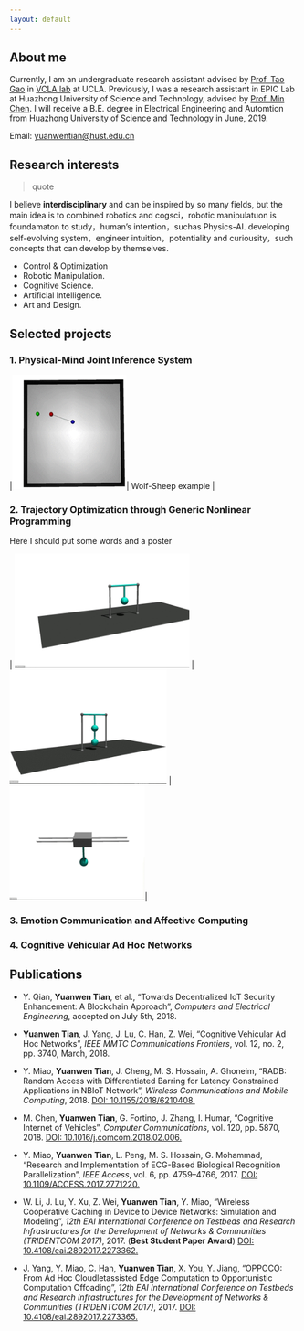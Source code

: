 ```yaml
---
layout: default
---
```


## About me

Currently, I am an undergraduate research assistant advised by [Prof. Tao Gao](http://www.stat.ucla.edu/~taogao/) in [VCLA lab](http://vcla.stat.ucla.edu/index.html) at UCLA. Previously, I was a research assistant in EPIC Lab at Huazhong University of Science and Technology, advised by [Prof. Min Chen](http://mmlab.snu.ac.kr/~mchen/). I will receive a B.E. degree in Electrical Engineering and Automtion from Huazhong University of Science and Technology in June, 2019.

Email: yuanwentian@hust.edu.cn



## Research interests

> quote
>
> 

I believe **interdisciplinary** and can be inspired by so many fields, but the main idea is to
combined robotics and cogsci，robotic manipulatuon is foundamaton to study，human’s intention，suchas Physics-AI. developing self-evolving system，engineer intuition，potentiality and curiousity，such concepts that can develop by themselves.

*   Control & Optimization
*   Robotic Manipulation.
*   Cognitive Science.
*   Artificial Intelligence.
*   Art and Design.




## Selected projects

### 1. Physical-Mind Joint Inference System

|<img src="https://github.com/yuanwentian/yuanwentian.github.io/blob/master/assets/img/wolf_sheep.gif?raw=true" alt="wolf_sheep" width="200"/>| Wolf-Sheep example |

### 2. Trajectory Optimization through Generic Nonlinear Programming

Here I should put some words and a poster

| <img src="https://github.com/yuanwentian/yuanwentian.github.io/blob/master/assets/img/inverted_pendulum.gif?raw=true" alt="cart-pole" height="200"/> |<img src="https://github.com/yuanwentian/yuanwentian.github.io/blob/master/assets/img/inverted_double_pendulum.gif?raw=true" alt="cart-pole" height="200"/> | <img src="https://github.com/yuanwentian/yuanwentian.github.io/blob/master/assets/img/cart_pole.gif?raw=true" alt="cart-pole" height="200"/>|

### 3. Emotion Communication and Affective Computing

### 4. Cognitive Vehicular Ad Hoc Networks



## Publications

* Y. Qian, **Yuanwen Tian**, et al., “Towards Decentralized IoT Security Enhancement: A Blockchain Approach”, _Computers_ _and_ _Electrical_ _Engineering_, accepted on July 5th, 2018.

* **Yuanwen Tian**, J. Yang, J. Lu, C. Han, Z. Wei, “Cognitive Vehicular Ad Hoc Networks”, _IEEE_ _MMTC_ _Communications_ _Frontiers_, vol. 12, no. 2, pp. 3740, March, 2018.

* Y. Miao, **Yuanwen Tian**, J. Cheng, M. S. Hossain, A. Ghoneim, “RADB: Random Access with Differentiated Barring for Latency Constrained Applications in NBIoT Network”, _Wireless_ _Communications_ _and_ _Mobile_ _Computing_, 2018. [DOI: 10.1155/2018/6210408.](https://doi.org/10.1155/2018/6210408)

* M. Chen, **Yuanwen Tian**, G. Fortino, J. Zhang, I. Humar, “Cognitive Internet of Vehicles”, _Computer_ _Communications_, vol. 120, pp. 5870, 2018. [DOI: 10.1016/j.comcom.2018.02.006.](https://doi.org/10.1016/j.comcom.2018.02.006)

* Y. Miao, **Yuanwen Tian**, L. Peng, M. S. Hossain, G. Mohammad, “Research and Implementation of ECG-Based Biological Recognition Parallelization”, _IEEE_ _Access_, vol. 6, pp. 4759–4766, 2017. [DOI: 10.1109/ACCESS.2017.2771220.](https://doi.org/10.1109/ACCESS.2017.2771220)
 
* W. Li, J. Lu, Y. Xu, Z. Wei, **Yuanwen Tian**, Y. Miao, “Wireless Cooperative Caching in Device to Device Networks: Simulation and Modeling”, _12th_ _EAI_ _International_ _Conference_ _on_ _Testbeds_ _and_ _Research_ _Infrastructures_ _for_ _the_ _Development_ _of_ _Networks_ _&_ _Communities_ _(TRIDENTCOM_ _2017)_, 2017. (**Best Student Paper Award**) [DOI: 10.4108/eai.2892017.2273362.](http://dx.doi.org/10.4108/eai.28-9-2017.2273362)
 
* J. Yang, Y. Miao, C. Han, **Yuanwen Tian**, X. You, Y. Jiang, “OPPOCO: From Ad Hoc Cloudletassisted Edge Computation to Opportunistic Computation Offoading”, _12th_ _EAI_ _International_ _Conference_ _on_ _Testbeds_ _and_ _Research_ _Infrastructures_ _for_ _the_ _Development_ _of_ _Networks_ _&_ _Communities_ _(TRIDENTCOM_ _2017)_, 2017. [DOI: 10.4108/eai.2892017.2273365.](http://dx.doi.org/10.4108/eai.28-9-2017.2273365)
